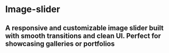 ﻿#  Image-slider 

## A responsive and customizable image slider built with smooth transitions and clean UI. Perfect for showcasing galleries or portfolios
